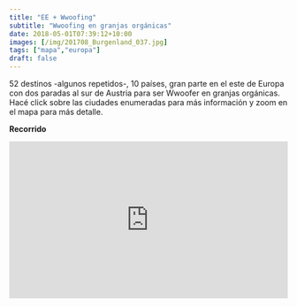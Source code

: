 ```yaml
---
title: "EE + Wwoofing"
subtitle: "Wwoofing en granjas orgánicas"
date: 2018-05-01T07:39:12+10:00
images: [/img/201708_Burgenland_037.jpg]
tags: ["mapa","europa"]
draft: false
---
```


52 destinos -algunos repetidos-, 10 países, gran parte en el este de Europa con dos paradas al sur de Austria para ser Wwoofer en granjas orgánicas. Hacé click sobre las ciudades enumeradas para más información y zoom en el mapa para más detalle.

**Recorrido**

<div style="position: relative;margin: 5px 0 5px 0;padding-bottom: 56.25%;height: 0;clear: both;"><iframe style="position: absolute;top: 0;left: 0;width: 100%;height: 100%;border: 0;" src="https://www.tripline.net/map?tripId=656434730745101598608F561DEC34E1&onSite=0" frameborder="0" webkitAllowFullScreen mozallowfullscreen allowFullScreen></iframe></div>

